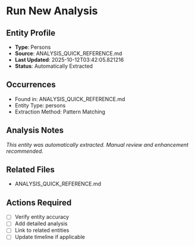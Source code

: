 # Run New Analysis

## Entity Profile
- **Type**: Persons
- **Source**: ANALYSIS_QUICK_REFERENCE.md
- **Last Updated**: 2025-10-12T03:42:05.821216
- **Status**: Automatically Extracted

## Occurrences
- Found in: ANALYSIS_QUICK_REFERENCE.md
- Entity Type: persons
- Extraction Method: Pattern Matching

## Analysis Notes
*This entity was automatically extracted. Manual review and enhancement recommended.*

## Related Files
- ANALYSIS_QUICK_REFERENCE.md

## Actions Required
- [ ] Verify entity accuracy
- [ ] Add detailed analysis
- [ ] Link to related entities
- [ ] Update timeline if applicable
